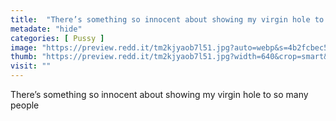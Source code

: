 ```yaml
---
title:  "There’s something so innocent about showing my virgin hole to so many people"
metadate: "hide"
categories: [ Pussy ]
image: "https://preview.redd.it/tm2kjyaob7l51.jpg?auto=webp&s=4b2fcbec5e4aa29b1f2301370e633430d69b114d"
thumb: "https://preview.redd.it/tm2kjyaob7l51.jpg?width=640&crop=smart&auto=webp&s=1e8c70014d7354e17f4bf503988af6f2b38223da"
visit: ""
---
```

There’s something so innocent about showing my virgin hole to so many people
